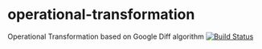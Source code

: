 # operational-transformation

Operational Transformation based on Google Diff algorithm
[![Build Status](https://travis-ci.org/farbodsalimi/operational-transformation.svg?branch=master)](https://travis-ci.org/farbodsalimi/operational-transformation)
